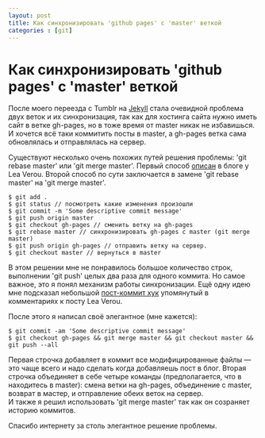 ```yaml
---
layout: post
title: Как синхронизировать 'github pages' c 'master' веткой
categories : [git]
---
```


Как синхронизировать 'github pages' c 'master' веткой
=====================================================

После моего переезда с Tumblr на [Jekyll][1] стала очевидной проблема двух веток и их синхронизация, так как для хостинга сайта нужно иметь сайт в ветке gh-pages, но в тоже время от master никак не избавишься. И хочется всё таки коммитить посты в master, а gh-pages ветка сама обновлялась и отправлялась на сервер.

Существуют несколько очень похожих путей решения проблемы: 'git rebase master' или 'git merge master'. Первый способ [описан][2] в блоге у Lea Verou. Второй способ по сути заключается в замене 'git rebase master' на 'git merge master'. 

	$ git add .
	$ git status // посмотреть какие изменения произошли
	$ git commit -m 'Some descriptive commit message'
	$ git push origin master
	$ git checkout gh-pages // сменить ветку на gh-pages
	$ git rebase master // синхронизировать gh-pages c master (git merge master)
	$ git push origin gh-pages // отправить ветку на сервер.
	$ git checkout master // вернуться в master

В этом решении мне не понравилось большое количество строк, выполнении 'git push' целых два раза для одного коммита. Но самое важное, это я понял механизм работы синхронизации. Ещё одну идею мне подсказал небольшой [пост-коммит хук][3] упомянутый в комментариях к посту Lea Verou.

После этого я написал своё элегантное (мне кажется):

	$ git commit -am 'Some descriptive commit message'
	$ git checkout gh-pages && git merge master && git checkout master && git push --all

Первая строчка добавляет в коммит все модифицированные файлы — это чаще всего и надо сделать когда добавляешь пост в блог. Вторая строчка объединяет в себе четыре команды (предполагается, что в находитесь в master): смена ветки на gh-pages, объединение с master, возврат в мастер, и отправление обеих веток на сервер.  
И также я решил использовать 'git merge master' так как он созраняет историю коммитов.

Спасибо интернету за столь элегантное решение проблемы.


  [1]: http://jekyllrb.com/ 'transform your text into a monster'
  [2]: http://lea.verou.me/2011/10/easily-keep-gh-pages-in-sync-with-master/ 'Easily keep gh-pages in sync with master'
  [3]: http://get.inject.io/n/XxsZ6RE7 'Git post-commit hook to keep master and gh-pages branch in sync'

